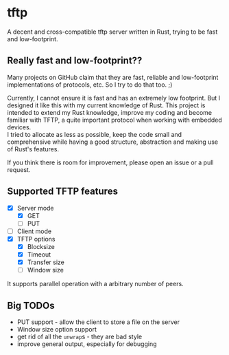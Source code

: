 # tftp

A decent and cross-compatible tftp server written in Rust, trying to be fast and low-footprint.

## Really fast and low-footprint??

Many projects on GitHub claim that they are fast, reliable and low-footprint implementations of protocols, etc. So I try to do that too. ;)   
   
Currently, I cannot ensure it is fast and has an extremely low footprint. But I designed it like this with my current knowledge of Rust. This project is intended to extend my Rust knowledge, improve my coding and become familiar with TFTP, a quite important protocol when working with embedded devices.   
I tried to allocate as less as possible, keep the code small and comprehensive while having a good structure, abstraction and making use of Rust's features.   

If you think there is room for improvement, please open an issue or a pull request.

## Supported TFTP features

- [x] Server mode
  - [x] GET
  - [ ] PUT
- [ ] Client mode
- [x] TFTP options
  - [x] Blocksize
  - [x] Timeout
  - [x] Transfer size
  - [ ] Window size
     
It supports parallel operation with a arbitrary number of peers.

## Big TODOs

- PUT support - allow the client to store a file on the server
- Window size option support
- get rid of all the `unwrap`s - they are bad style
- improve general output, especially for debugging

